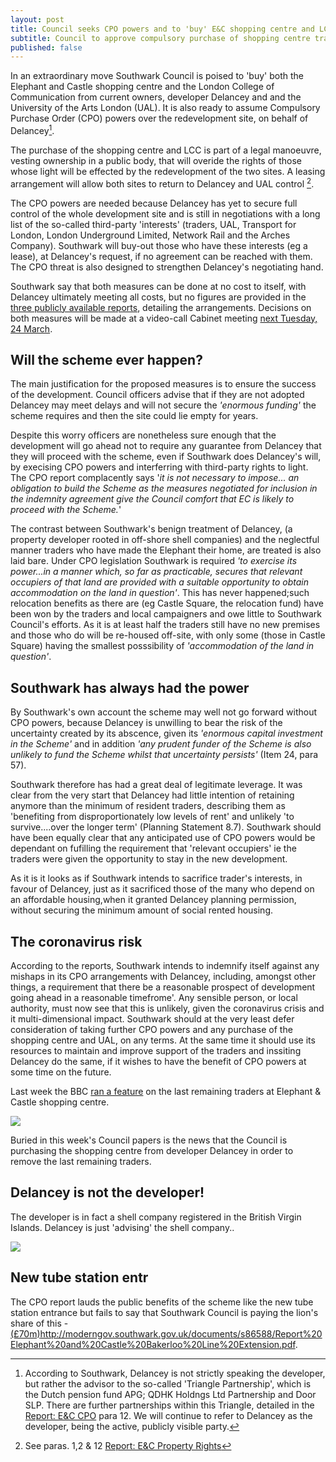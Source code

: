 ```yaml
---
layout: post
title: Council seeks CPO powers and to 'buy' E&C shopping centre and LCC
subtitle: Council to approve compulsory purchase of shopping centre traders
published: false
---
```

In an extraordinary move Southwark Council is poised to 'buy' both the Elephant and Castle shopping centre and the London College of Communication from current owners, developer Delancey and and the University of the Arts London (UAL).  It is also ready to assume Compulsory Purchase Order (CPO) powers over the redevelopment site, on behalf of Delancey[^1].  

The purchase of the shopping centre and LCC is part of a legal manoeuvre, vesting ownership in a public body, that will overide the rights of those whose light will be effected by the redevelopment of the two sites.  A leasing arrangement will allow both sites to return to Delancey and UAL control [^2].    

The CPO powers are needed because Delancey has yet to secure full control of the whole development site and is still in negotiations with a long list of the so-called third-party 'interests' (traders, UAL, Transport for London, London Underground Limited, Network Rail and the Arches Company). Southwark will buy-out those who have these interests (eg a lease), at Delancey's request, if no agreement can be reached with them.  The CPO threat is also designed to strengthen Delancey's negotiating hand.

Southwark say that both measures can be done at no cost to itself, with Delancey ultimately meeting all costs, but no figures are provided in the [three publicly available reports](http://moderngov.southwark.gov.uk/ieListDocuments.aspx?CId=302&MId=6420&Ver=4), detailing the arrangements. Decisions on both measures will be made at a video-call Cabinet meeting [next Tuesday, 24 March](http://moderngov.southwark.gov.uk/ieListDocuments.aspx?CId=302&MId=6420&Ver=4).

## Will the scheme ever happen?

The main justification for the proposed measures is to ensure the success of the development.  Council officers advise that if they are not adopted Delancey may meet delays and will not secure the _'enormous funding'_ the scheme requires and then the site could lie empty for years.

Despite this worry officers are nonetheless sure enough that the development will go ahead not to require any guarantee from Delancey that they will proceed with the scheme, even if Southwark does Delancey's will, by execising CPO powers and interferring with third-party rights to light.  The CPO report complacently says '_it is not necessary to impose... an obligation to build the Scheme as the measures negotiated for inclusion in the indemnity agreement give the Council comfort that EC is likely to proceed with the Scheme._'

The contrast between Southwark's benign treatment of Delancey, (a property developer rooted in off-shore shell companies) and the neglectful manner traders who have made the Elephant their home, are treated is also laid bare.  Under CPO legislation Southwark is required _'to exercise its power...in a manner which, so far as practicable, secures that relevant occupiers of that land are provided with a suitable opportunity to obtain accommodation on the land in question'_.  This has never happened;such relocation benefits as there are (eg Castle Square, the relocation fund) have been won by the traders and local campaigners and owe little to Southwark Council's efforts. As it is at least half the traders still have no new premises and those who do will be re-housed off-site, with only some (those in Castle Square) having the smallest posssibility of _'accommodation of the land in question'_.

## Southwark has always had the power

By Southwark's own account the scheme may well not go forward without CPO powers, because Delancey is unwilling to bear the risk of the uncertainty created by its abscence, given its _'enormous capital investment in the Scheme'_ and in addition _'any prudent funder of the Scheme is also unlikely to fund the Scheme whilst that uncertainty persists'_ (Item 24, para 57).

Southwark therefore has had a great deal of legitimate leverage.  It was clear from the very start that Delancey had little intention of retaining anymore than the minimum of resident traders, describing them as 'benefiting from disproportionately low levels of rent' and unlikely 'to survive....over the longer term' (Planning Statement 8.7). Southwark should have been equally clear that any anticipated use of CPO powers would be dependant on fufilling the requirement that 'relevant occupiers' ie the traders were given the opportunity to stay in the new development.

As it is it looks as if Southwark intends to sacrifice trader's interests, in favour of Delancey, just as it sacrificed those of the many who depend on an affordable housing,when it granted Delancey planning permission, without securing the minimum amount of social rented housing.

## The coronavirus risk

According to the reports, Southwark intends to indemnify itself against any mishaps in its CPO arrangements with Delancey, including, amongst other things, a requirement that there be a reasonable prospect of development going ahead in a reasonable timefrome'.  Any sensible person, or local authority, must now see that this is unlikely, given the coronavirus crisis and it multi-dimensional impact.  Southwark should at the very least defer consideration of taking further CPO powers and any purchase of the shopping centre and UAL, on any terms. At the same time it should use its resources to maintain and improve support of the traders and inssiting Delancey do the same, if it wishes to have the benefit of CPO powers at some time on the future.


Last week the BBC [ran a feature](https://twitter.com/LatinElephant/status/1239870649851613185) on the last remaining traders at Elephant & Castle shopping centre.

![](http://35percent.org/img/tradersbbc.png)

Buried in this week's Council papers is the news that the Council is purchasing the shopping centre from developer Delancey in order to remove the last remaining traders. 

## Delancey is not the developer!
The developer is in fact a shell company registered in the British Virgin Islands. Delancey is just 'advising' the shell company..

![](http://35percent.org/img/bvidelancey.png)

## New tube station entr
The CPO report lauds the public benefits of the scheme like the new tube station entrance but fails to say that Southwark Council is paying the lion's share of this - [(£70m)]()http://moderngov.southwark.gov.uk/documents/s86588/Report%20Elephant%20and%20Castle%20Bakerloo%20Line%20Extension.pdf.


[^1]: According to Southwark, Delancey is not strictly speaking the developer, but rather the advisor to the so-called 'Triangle Partnership', which is the Dutch pension fund APG; QDHK Holdngs Ltd Partnership and Door SLP. There are further partnerships within this Triangle, detailed in the [Report: E&C CPO](http://moderngov.southwark.gov.uk/documents/s88163/Report%20EC%20CPO.pdf) para 12.  We will continue to refer to Delancey as the developer, being the active, publicly visible party. 

[^2]: See paras. 1,2 & 12 [Report: E&C Property Rights](http://moderngov.southwark.gov.uk/documents/s88172/Report%20EC%20Property%20Rights.pdf)